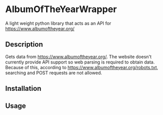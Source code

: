 # AlbumOfTheYearWrapper

A light weight python library that acts as an API for https://www.albumoftheyear.org/

## Description

Gets data from https://www.albumoftheyear.org/. The website doesn't currently provide API support so web parsing is required to obtain data. Because of this,
according to https://www.albumoftheyear.org/robots.txt, searching and POST requests are not allowed. 

## Installation

## Usage

